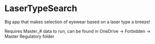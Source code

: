 # LaserTypeSearch
Big app that makes selection of eyewear based on a laser type a breeze!

Requires Master_# data to run, can be found in OneDrive -> Forbidden -> Master Regulatory folder
